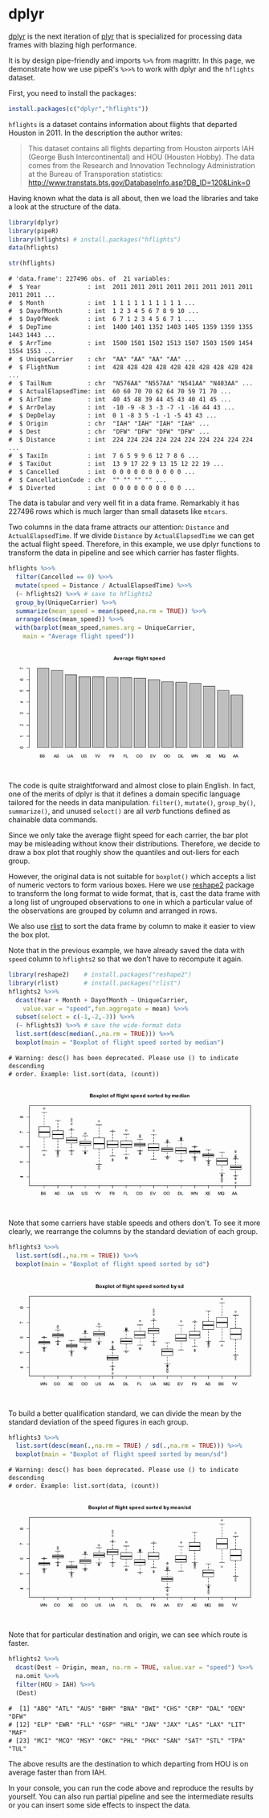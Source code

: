 

# dplyr

[dplyr](https://github.com/hadley/dplyr) is the next iteration of [plyr](https://github.com/hadley/plyr) that is specialized for processing data frames with blazing high performance.

It is by design pipe-friendly and imports `%>%` from magrittr. In this page, we demonstrate how we use pipeR's `%>>%` to work with dplyr and the `hflights` dataset.

First, you need to install the packages:

```r
install.packages(c("dplyr","hflights"))
```

`hflights` is a dataset contains information about flights that departed Houston in 2011. In the description the author writes:

> This dataset contains all flights departing from Houston airports IAH (George Bush Intercontinental) and HOU (Houston Hobby). The data comes from the Research and Innovation Technology Administration at the Bureau of Transporation statistics: http://www.transtats.bts.gov/DatabaseInfo.asp?DB_ID=120&Link=0

Having known what the data is all about, then we load the libraries and take a look at the structure of the data.


```r
library(dplyr)
library(pipeR)
library(hflights) # install.packages("hflights")
data(hflights)
```


```r
str(hflights)
```

```
# 'data.frame':	227496 obs. of  21 variables:
#  $ Year             : int  2011 2011 2011 2011 2011 2011 2011 2011 2011 2011 ...
#  $ Month            : int  1 1 1 1 1 1 1 1 1 1 ...
#  $ DayofMonth       : int  1 2 3 4 5 6 7 8 9 10 ...
#  $ DayOfWeek        : int  6 7 1 2 3 4 5 6 7 1 ...
#  $ DepTime          : int  1400 1401 1352 1403 1405 1359 1359 1355 1443 1443 ...
#  $ ArrTime          : int  1500 1501 1502 1513 1507 1503 1509 1454 1554 1553 ...
#  $ UniqueCarrier    : chr  "AA" "AA" "AA" "AA" ...
#  $ FlightNum        : int  428 428 428 428 428 428 428 428 428 428 ...
#  $ TailNum          : chr  "N576AA" "N557AA" "N541AA" "N403AA" ...
#  $ ActualElapsedTime: int  60 60 70 70 62 64 70 59 71 70 ...
#  $ AirTime          : int  40 45 48 39 44 45 43 40 41 45 ...
#  $ ArrDelay         : int  -10 -9 -8 3 -3 -7 -1 -16 44 43 ...
#  $ DepDelay         : int  0 1 -8 3 5 -1 -1 -5 43 43 ...
#  $ Origin           : chr  "IAH" "IAH" "IAH" "IAH" ...
#  $ Dest             : chr  "DFW" "DFW" "DFW" "DFW" ...
#  $ Distance         : int  224 224 224 224 224 224 224 224 224 224 ...
#  $ TaxiIn           : int  7 6 5 9 9 6 12 7 8 6 ...
#  $ TaxiOut          : int  13 9 17 22 9 13 15 12 22 19 ...
#  $ Cancelled        : int  0 0 0 0 0 0 0 0 0 0 ...
#  $ CancellationCode : chr  "" "" "" "" ...
#  $ Diverted         : int  0 0 0 0 0 0 0 0 0 0 ...
```

The data is tabular and very well fit in a data frame. Remarkably it has 227496 rows which is much larger than small datasets like `mtcars`.

Two columns in the data frame attracts our attention: `Distance` and `ActualElapsedTime`. If we divide `Distance` by `ActualElapsedTime` we can get the actual flight speed. Therefore, in this example, we use dplyr functions to transform the data in pipeline and see which carrier has faster flights.


```r
hflights %>>% 
  filter(Cancelled == 0) %>>%
  mutate(speed = Distance / ActualElapsedTime) %>>%
  (~ hflights2) %>>% # save to hflights2
  group_by(UniqueCarrier) %>>%
  summarize(mean_speed = mean(speed,na.rm = TRUE)) %>>%
  arrange(desc(mean_speed)) %>>%
  with(barplot(mean_speed,names.arg = UniqueCarrier,
    main = "Average flight speed"))
```

<img src="figure/barplot-1.png" title="plot of chunk barplot" alt="plot of chunk barplot" style="display: block; margin: auto;" />

The code is quite straightforward and almost close to plain English. In fact, one of the merits of dplyr is that it defines a domain specific language tailored for the needs in data manipulation. `filter()`, `mutate()`, `group_by()`, `summarize()`, and unused `select()` are all *verb* functions defined as chainable data commands.

Since we only take the average flight speed for each carrier, the bar plot may be misleading without know their distributions. Therefore, we decide to draw a box plot that roughly show the quantiles and out-liers for each group.

However, the original data is not suitable for `boxplot()` which accepts a list of numeric vectors to form various boxes. Here we use [reshape2](https://github.com/hadley/reshape) package to transform the long format to wide format, that is, cast the data frame with a long list of ungrouped observations to one in which a particular value of the observations are grouped by column and arranged in rows.

We also use [rlist](http://renkun.me/rlist) to sort the data frame by column to make it easier to view the box plot.

Note that in the previous example, we have already saved the data with `speed` column to `hflights2` so that we don't have to recompute it again.


```r
library(reshape2)    # install.packages("reshape2")
library(rlist)       # install.packages("rlist")
hflights2 %>>% 
  dcast(Year + Month + DayofMonth ~ UniqueCarrier,
    value.var = "speed",fun.aggregate = mean) %>>%
  subset(select = c(-1,-2,-3)) %>>%
  (~ hflights3) %>>% # save the wide-format data
  list.sort(desc(median(.,na.rm = TRUE))) %>>%
  boxplot(main = "Boxplot of flight speed sorted by median")
```

```
# Warning: desc() has been deprecated. Please use () to indicate descending
# order. Example: list.sort(data, (count))
```

<img src="figure/boxplot-speed-1.png" title="plot of chunk boxplot-speed" alt="plot of chunk boxplot-speed" style="display: block; margin: auto;" />

Note that some carriers have stable speeds and others don't. To see it more clearly, we rearrange the columns by the standard deviation of each group.


```r
hflights3 %>>%
  list.sort(sd(.,na.rm = TRUE)) %>>%
  boxplot(main = "Boxplot of flight speed sorted by sd")
```

<img src="figure/boxplot-speed-sd-1.png" title="plot of chunk boxplot-speed-sd" alt="plot of chunk boxplot-speed-sd" style="display: block; margin: auto;" />

To build a better qualification standard, we can divide the mean by the standard deviation of the speed figures in each group.


```r
hflights3 %>>%
  list.sort(desc(mean(.,na.rm = TRUE) / sd(.,na.rm = TRUE))) %>>%
  boxplot(main = "Boxplot of flight speed sorted by mean/sd")
```

```
# Warning: desc() has been deprecated. Please use () to indicate descending
# order. Example: list.sort(data, (count))
```

<img src="figure/boxplot-speed-msd-1.png" title="plot of chunk boxplot-speed-msd" alt="plot of chunk boxplot-speed-msd" style="display: block; margin: auto;" />

Note that for particular destination and origin, we can see which route is faster.


```r
hflights2 %>>%
  dcast(Dest ~ Origin, mean, na.rm = TRUE, value.var = "speed") %>>%
  na.omit %>>%
  filter(HOU > IAH) %>>%
  (Dest)
```

```
#  [1] "ABQ" "ATL" "AUS" "BHM" "BNA" "BWI" "CHS" "CRP" "DAL" "DEN" "DFW"
# [12] "ELP" "EWR" "FLL" "GSP" "HRL" "JAN" "JAX" "LAS" "LAX" "LIT" "MAF"
# [23] "MCI" "MCO" "MSY" "OKC" "PHL" "PHX" "SAN" "SAT" "STL" "TPA" "TUL"
```

The above results are the destination to which departing from HOU is on average faster than from IAH.

In your console, you can run the code above and reproduce the results by yourself. You can also run partial pipeline and see the intermediate results or you can insert some side effects to inspect the data.
